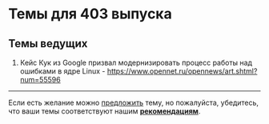 # Темы для 403 выпуска

## Темы ведущих
1. Кейс Кук из Google призвал модернизировать процесс работы над ошибками в ядре Linux - https://www.opennet.ru/opennews/art.shtml?num=55596


---

Если есть желание можно [предложить](themes_from_listeners.md) тему, но пожалуйста, убедитесь, что ваши темы соответствуют нашим **[рекомендациям](Recommendations_for_the_proposed_topics.md)**.

